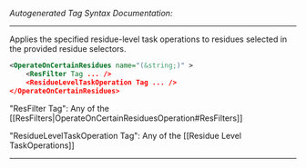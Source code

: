<!-- THIS IS AN AUTOGENERATED FILE: Don't edit it directly, instead change the schema definition in the code itself. -->

_Autogenerated Tag Syntax Documentation:_

---
Applies the specified residue-level task operations to residues selected in the provided residue selectors.

```xml
<OperateOnCertainResidues name="(&string;)" >
    <ResFilter Tag ... />
    <ResidueLevelTaskOperation Tag ... />
</OperateOnCertainResidues>
```



"ResFilter Tag": Any of the [[ResFilters|OperateOnCertainResiduesOperation#ResFilters]]

"ResidueLevelTaskOperation Tag": Any of the [[Residue Level TaskOperations]]

---
